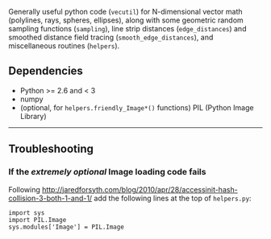 Generally useful python code (`vecutil`) for N-dimensional vector math (polylines, rays, spheres, ellipses),
along with some geometric random sampling functions (`sampling`),
line strip distances (`edge_distances`) and smoothed distance field tracing (`smooth_edge_distances`),
and miscellaneous routines (`helpers`).

## Dependencies

* Python >= 2.6 and < 3
* numpy
* (optional, for `helpers.friendly_Image*()` functions) PIL (Python Image Library)

---

## Troubleshooting

### If the *extremely optional* Image loading code fails

Following http://jaredforsyth.com/blog/2010/apr/28/accessinit-hash-collision-3-both-1-and-1/
add the following lines at the top of `helpers.py`:

    import sys
    import PIL.Image
    sys.modules['Image'] = PIL.Image
